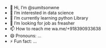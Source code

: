 - 👋 Hi, I’m @sumitsonwne
- 👀 I’m interested in data science
- 🌱 I’m currently learning python Library
- 💞️ I’m looking for job as freasher
- 📫 How to reach me wa.me/+918390933638
- 😄 Pronouns: ...
- ⚡ Fun fact: ...

<!---
sumitsonwne/sumitsonwne is a ✨ special ✨ repository because its `README.md` (this file) appears on your GitHub profile.
You can click the Preview link to take a look at your changes.
--->
